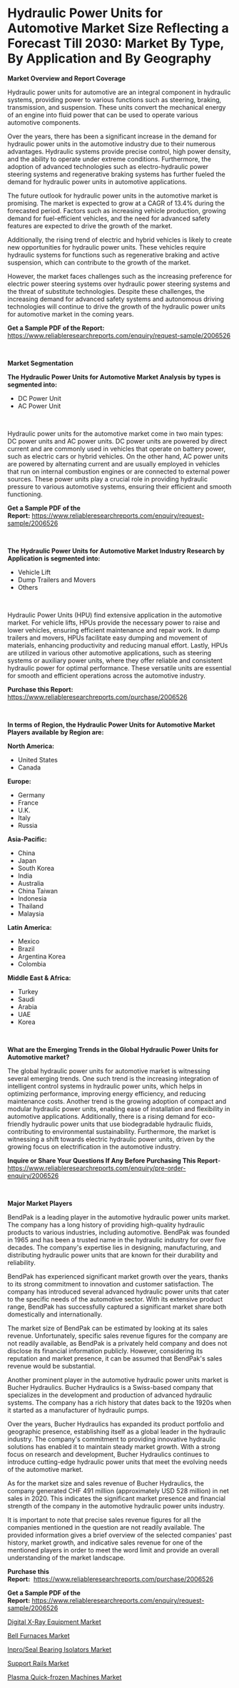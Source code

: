 <p><h1>Hydraulic Power Units for Automotive Market Size Reflecting a Forecast Till 2030: Market By Type, By Application and By Geography</h1></p><p><strong>Market Overview and Report Coverage</strong></p>
<p><p>Hydraulic power units for automotive are an integral component in hydraulic systems, providing power to various functions such as steering, braking, transmission, and suspension. These units convert the mechanical energy of an engine into fluid power that can be used to operate various automotive components.</p><p>Over the years, there has been a significant increase in the demand for hydraulic power units in the automotive industry due to their numerous advantages. Hydraulic systems provide precise control, high power density, and the ability to operate under extreme conditions. Furthermore, the adoption of advanced technologies such as electro-hydraulic power steering systems and regenerative braking systems has further fueled the demand for hydraulic power units in automotive applications.</p><p>The future outlook for hydraulic power units in the automotive market is promising. The market is expected to grow at a CAGR of 13.4% during the forecasted period. Factors such as increasing vehicle production, growing demand for fuel-efficient vehicles, and the need for advanced safety features are expected to drive the growth of the market.</p><p>Additionally, the rising trend of electric and hybrid vehicles is likely to create new opportunities for hydraulic power units. These vehicles require hydraulic systems for functions such as regenerative braking and active suspension, which can contribute to the growth of the market.</p><p>However, the market faces challenges such as the increasing preference for electric power steering systems over hydraulic power steering systems and the threat of substitute technologies. Despite these challenges, the increasing demand for advanced safety systems and autonomous driving technologies will continue to drive the growth of the hydraulic power units for automotive market in the coming years.</p></p>
<p><strong>Get a Sample PDF of the Report:</strong> <a href="https://www.reliableresearchreports.com/enquiry/request-sample/2006526">https://www.reliableresearchreports.com/enquiry/request-sample/2006526</a></p>
<p>&nbsp;</p>
<p><strong>Market Segmentation</strong></p>
<p><strong>The Hydraulic Power Units for Automotive Market Analysis by types is segmented into:</strong></p>
<p><ul><li>DC Power Unit</li><li>AC Power Unit</li></ul></p>
<p>&nbsp;</p>
<p><p>Hydraulic power units for the automotive market come in two main types: DC power units and AC power units. DC power units are powered by direct current and are commonly used in vehicles that operate on battery power, such as electric cars or hybrid vehicles. On the other hand, AC power units are powered by alternating current and are usually employed in vehicles that run on internal combustion engines or are connected to external power sources. These power units play a crucial role in providing hydraulic pressure to various automotive systems, ensuring their efficient and smooth functioning.</p></p>
<p><strong>Get a Sample PDF of the Report:</strong>&nbsp;<a href="https://www.reliableresearchreports.com/enquiry/request-sample/2006526">https://www.reliableresearchreports.com/enquiry/request-sample/2006526</a></p>
<p>&nbsp;</p>
<p><strong>The Hydraulic Power Units for Automotive Market Industry Research by Application is segmented into:</strong></p>
<p><ul><li>Vehicle Lift</li><li>Dump Trailers and Movers</li><li>Others</li></ul></p>
<p>&nbsp;</p>
<p><p>Hydraulic Power Units (HPU) find extensive application in the automotive market. For vehicle lifts, HPUs provide the necessary power to raise and lower vehicles, ensuring efficient maintenance and repair work. In dump trailers and movers, HPUs facilitate easy dumping and movement of materials, enhancing productivity and reducing manual effort. Lastly, HPUs are utilized in various other automotive applications, such as steering systems or auxiliary power units, where they offer reliable and consistent hydraulic power for optimal performance. These versatile units are essential for smooth and efficient operations across the automotive industry.</p></p>
<p><strong>Purchase this Report:</strong>&nbsp; <a href="https://www.reliableresearchreports.com/purchase/2006526">https://www.reliableresearchreports.com/purchase/2006526</a></p>
<p>&nbsp;</p>
<p><strong>In terms of Region, the Hydraulic Power Units for Automotive Market Players available by Region are:</strong></p>
<p>
    <p> <strong> North America: </strong>
        <ul>
            <li>United States</li>
            <li>Canada</li>
        </ul>
        </p> 
    <p> <strong> Europe: </strong>
        <ul>
            <li>Germany</li>
            <li>France</li>
            <li>U.K.</li>
            <li>Italy</li>
            <li>Russia</li>
        </ul>
        </p> 
    <p> <strong> Asia-Pacific: </strong>
        <ul>
            <li>China</li>
            <li>Japan</li>
            <li>South Korea</li>
            <li>India</li>
            <li>Australia</li>
            <li>China Taiwan</li>
            <li>Indonesia</li>
            <li>Thailand</li>
            <li>Malaysia</li>
        </ul>
        </p> 
    <p> <strong> Latin America: </strong>
        <ul>
            <li>Mexico</li>
            <li>Brazil</li>
            <li>Argentina Korea</li>
            <li>Colombia</li>
        </ul>
        </p> 
    <p> <strong> Middle East & Africa: </strong>
        <ul>
            <li>Turkey</li>
            <li>Saudi</li>
            <li>Arabia</li>
            <li>UAE</li>
            <li>Korea</li>
        </ul>
    </p>
    </p>
<p>&nbsp;</p>
<p><strong>What are the Emerging Trends in the Global Hydraulic Power Units for Automotive market?</strong></p>
<p><p>The global hydraulic power units for automotive market is witnessing several emerging trends. One such trend is the increasing integration of intelligent control systems in hydraulic power units, which helps in optimizing performance, improving energy efficiency, and reducing maintenance costs. Another trend is the growing adoption of compact and modular hydraulic power units, enabling ease of installation and flexibility in automotive applications. Additionally, there is a rising demand for eco-friendly hydraulic power units that use biodegradable hydraulic fluids, contributing to environmental sustainability. Furthermore, the market is witnessing a shift towards electric hydraulic power units, driven by the growing focus on electrification in the automotive industry.</p></p>
<p><strong>Inquire or Share Your Questions If Any Before Purchasing This Report</strong>- <a href="https://www.reliableresearchreports.com/enquiry/pre-order-enquiry/2006526">https://www.reliableresearchreports.com/enquiry/pre-order-enquiry/2006526</a></p>
<p>&nbsp;</p>
<p><strong>Major Market Players</strong></p>
<p><p>BendPak is a leading player in the automotive hydraulic power units market. The company has a long history of providing high-quality hydraulic products to various industries, including automotive. BendPak was founded in 1965 and has been a trusted name in the hydraulic industry for over five decades. The company's expertise lies in designing, manufacturing, and distributing hydraulic power units that are known for their durability and reliability.</p><p>BendPak has experienced significant market growth over the years, thanks to its strong commitment to innovation and customer satisfaction. The company has introduced several advanced hydraulic power units that cater to the specific needs of the automotive sector. With its extensive product range, BendPak has successfully captured a significant market share both domestically and internationally. </p><p>The market size of BendPak can be estimated by looking at its sales revenue. Unfortunately, specific sales revenue figures for the company are not readily available, as BendPak is a privately held company and does not disclose its financial information publicly. However, considering its reputation and market presence, it can be assumed that BendPak's sales revenue would be substantial.</p><p>Another prominent player in the automotive hydraulic power units market is Bucher Hydraulics. Bucher Hydraulics is a Swiss-based company that specializes in the development and production of advanced hydraulic systems. The company has a rich history that dates back to the 1920s when it started as a manufacturer of hydraulic pumps.</p><p>Over the years, Bucher Hydraulics has expanded its product portfolio and geographic presence, establishing itself as a global leader in the hydraulic industry. The company's commitment to providing innovative hydraulic solutions has enabled it to maintain steady market growth. With a strong focus on research and development, Bucher Hydraulics continues to introduce cutting-edge hydraulic power units that meet the evolving needs of the automotive market. </p><p>As for the market size and sales revenue of Bucher Hydraulics, the company generated CHF 491 million (approximately USD 528 million) in net sales in 2020. This indicates the significant market presence and financial strength of the company in the automotive hydraulic power units industry.</p><p>It is important to note that precise sales revenue figures for all the companies mentioned in the question are not readily available. The provided information gives a brief overview of the selected companies' past history, market growth, and indicative sales revenue for one of the mentioned players in order to meet the word limit and provide an overall understanding of the market landscape.</p></p>
<p><strong>Purchase this Report:</strong>&nbsp;&nbsp;<a href="https://www.reliableresearchreports.com/purchase/2006526">https://www.reliableresearchreports.com/purchase/2006526</a></p>
<p></p>
<p><strong>Get a Sample PDF of the Report:</strong>&nbsp;<a href="https://www.reliableresearchreports.com/enquiry/request-sample/2006526">https://www.reliableresearchreports.com/enquiry/request-sample/2006526</a></p>
<p><p><a href="https://www.linkedin.com/pulse/digital-x-ray-equipment-market-challenges-opportunities-qnype/">Digital X-Ray Equipment Market</a></p><p><a href="https://medium.com/@ridhantakke90/bell-furnaces-market-share-evolution-and-market-growth-trends-2023-2030-8871a1c46759">Bell Furnaces Market</a></p><p><a href="https://www.linkedin.com/pulse/inproseal-bearing-isolators-market-research-report-unlocks-egmle/">Inpro/Seal Bearing Isolators Market</a></p><p><a href="https://medium.com/@santosh735584/support-rails-market-exploring-market-share-market-trends-and-future-growth-e1621ec3a6b0">Support Rails Market</a></p><p><a href="https://www.linkedin.com/pulse/plasma-quick-frozen-machines-market-size-2023-2030-u8uke/">Plasma Quick-frozen Machines Market</a></p></p>